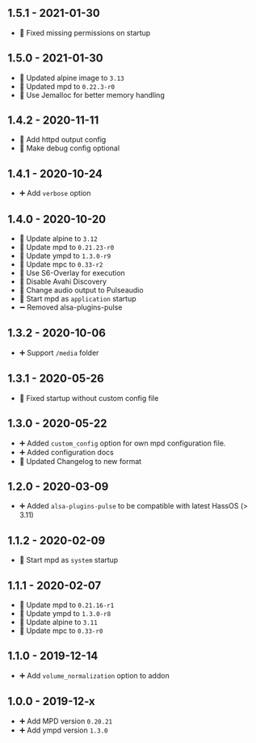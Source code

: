 ## 1.5.1 - 2021-01-30

* 🐛 Fixed missing permissions on startup

## 1.5.0 - 2021-01-30

* 🔼 Updated alpine image to `3.13`
* 🔼 Updated mpd to `0.22.3-r0`
* 🔨 Use Jemalloc for better memory handling


## 1.4.2 - 2020-11-11

* 🔨 Add httpd output config
* 🐛 Make debug config optional


## 1.4.1 - 2020-10-24

* ➕ Add `verbose` option


## 1.4.0 - 2020-10-20

* 🔼 Update alpine to `3.12`
* 🔼 Update mpd to `0.21.23-r0`
* 🔼 Update ympd to `1.3.0-r9`
* 🔼 Update mpc to `0.33-r2`
* 🔨 Use S6-Overlay for execution
* 🔨 Disable Avahi Discovery
* 🔨 Change audio output to Pulseaudio
* 🔨 Start mpd as `application` startup
* ➖ Removed alsa-plugins-pulse


## 1.3.2 - 2020-10-06

* ➕ Support `/media` folder


## 1.3.1 - 2020-05-26

* 🐛 Fixed startup without custom config file


## 1.3.0 - 2020-05-22

* ➕ Added `custom_config` option for own mpd configuration file.
* ➕ Added configuration docs
* 🔨 Updated Changelog to new format


## 1.2.0 - 2020-03-09

* ➕ Added `alsa-plugins-pulse` to be compatible with latest HassOS (> 3.11)


## 1.1.2 - 2020-02-09

* 🔨 Start mpd as `system` startup


## 1.1.1 - 2020-02-07

* 🔼 Update mpd to `0.21.16-r1`
* 🔼 Update ympd to `1.3.0-r8`
* 🔼 Update alpine to `3.11`
* 🔼 Update mpc to  `0.33-r0`


## 1.1.0 - 2019-12-14

* ➕ Add `volume_normalization` option to addon


## 1.0.0 - 2019-12-x

* ➕ Add MPD version `0.20.21`
* ➕ Add ympd version `1.3.0`

